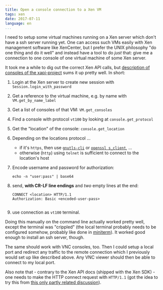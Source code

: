 ```yaml
---
title: Open a console connection to a Xen VM
tags: xen
date: 2017-07-11
language: en
...
```


I need to setup some virtual machines running on a Xen server which
don't have a ssh server running yet.  One can access such VMs easily
with Xen management software like XenCenter, but I prefer the UNIX
philosophy "do one thing and do it well" and instead have a tool to do
*just* that: give me a connection to one console of one virtual
machine of some Xen server.

It took me a while to dig out the correct Xen API calls, but
[description of consoles of the
xapi-project](http://xapi-project.github.io/xen-api/consoles.html)
sums it up pretty well.  In short:

 1. Login at the Xen server to create new session with
    `Session.login_with_password`
 2. Get a reference to the virtual machine, e.g. by name with
    `VM.get_by_name_label`
 3. Get a list of consoles of that VM: `VM.get_consoles`
 4. Find a console with protocol `vt100` by looking at
    `console.get_protocol`
 5. Get the "location" of the console: `console.get_location`
 6. Depending on the locations protocol ...
    - if it's `https`, then use
      [`gnutls-cli`](https://www.gnutls.org/manual/html_node/gnutls_002dcli-Invocation.html)
      or [`openssl
      s_client`](https://wiki.openssl.org/index.php/Manual:S_client(1)),
      ...
    - otherwise (`http`) using `telnet` is sufficient to connect to
      the location's host
 7. Encode username and password for authorization:

    ```
    echo -n "user:pass" | base64
    ```
    
 8. send, **with CR-LF line endings** and *two* empty lines at the
    end:
    
    ```
    CONNECT <location> HTTP/1.1
    Authorization: Basic <encoded-user-pass>
    
    
    ```
 9. use connection as `vt100` terminal.
 
Doing this manually on the command line actually worked pretty well,
except the terminal was "crippled" (the local terminal probably needs
to be configured somehow, probably like done in
[miniterm](https://github.com/pyserial/pyserial/blob/master/serial/tools/miniterm.py)).
It worked good enough to install an ssh server, though.

The same should work with VNC consoles, too.  Then I could setup a
local port and redirect any traffic to the remote connection which I
previously would set up like described above.  Any VNC viewer should
then be able to connect to my local port.

Also note that - contrary to the Xen API docs (shipped with the Xen
SDK) - one needs to make the HTTP connect request with `HTTP/1.1` (got
the idea to try this from [this only partly related
discussion](https://discussions.citrix.com/topic/243319-how-to-retrieve-vnc-consoles-via-the-xenserver-sdk-api/)).
